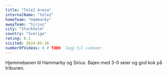 ```yaml
---
title: "Tele2 Arena"
internalName: "tele2"
homeTeam: "Hammarby"
awayTeam: "Sirius"
city: "Stockholm"
country: "Sverige"
rating: 8.1
visited: 2024-05-26
numberOfVideos: 0 # TODO: legg til videoer
---
```


Hjemmebanen til Hammarby og Sirius. Bajen med 3-0 seier og god kok på tribunen.
